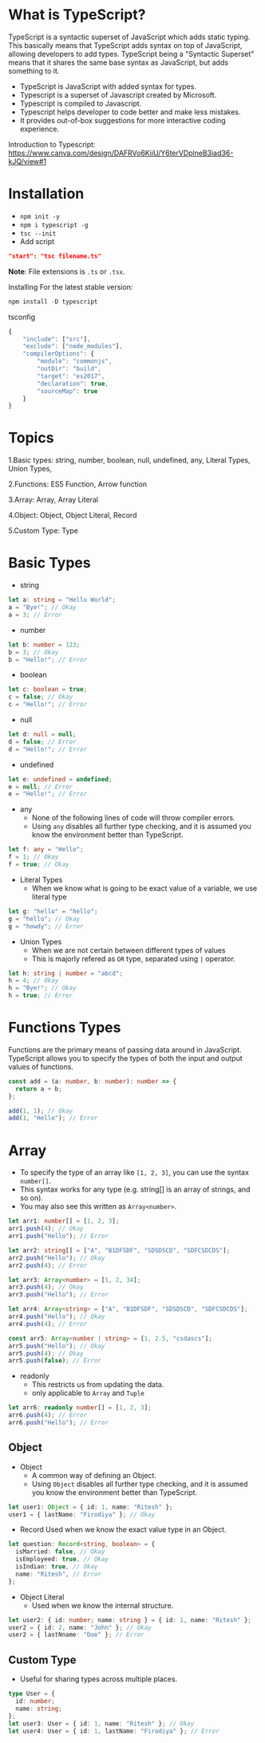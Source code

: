 # What is TypeScript?
TypeScript is a syntactic superset of JavaScript which adds static typing.
This basically means that TypeScript adds syntax on top of JavaScript, allowing developers to add types.
TypeScript being a "Syntactic Superset" means that it shares the same base syntax as JavaScript, but adds something to it.
- TypeScript is JavaScript with added syntax for types.
- Typescript is a superset of Javascript created by Microsoft.
- Typescript is compiled to Javascript.
- Typescript helps developer to code better and make less mistakes.
- It provides out-of-box suggestions for more interactive coding experience.

Introduction to Typescript: https://www.canva.com/design/DAFRVo6KiiU/Y6terVDplneB3iad36-kJQ/view#1

# Installation
- `npm init -y`
- `npm i typescript -g`
- `tsc --init`
- Add script
```json
"start": "tsc filename.ts"
```
**Note**: File extensions is `.ts` or `.tsx`.

Installing
For the latest stable version:
```typescript
npm install -D typescript
```
tsconfig
```typescript
{
    "include": ["src"],
    "exclude": ["node_modules"],
    "compilerOptions": {
        "module": "commonjs",
        "outDir": "build",
        "target": "es2017",
        "declaration": true,
        "sourceMap": true
    }
}
```
# Topics
1.Basic types: 
string,
number,
boolean,
null,
undefined,
any,
Literal Types,
Union Types,

2.Functions: 
ES5 Function,
Arrow function

3.Array: 
Array,
Array Literal

4.Object: 
Object,
Object Literal,
Record

5.Custom Type: 
Type

 # Basic Types

- string

```ts
let a: string = "Hello World";
a = "Bye!"; // Okay
a = 3; // Error
```

- number

```ts
let b: number = 123;
b = 3; // Okay
b = "Hello!"; // Error
```

- boolean

```ts
let c: boolean = true;
c = false; // Okay
c = "Hello!"; // Error
```

- null

```ts
let d: null = null;
d = false; // Error
d = "Hello!"; // Error
```

- undefined

```ts
let e: undefined = undefined;
e = null; // Error
e = "Hello!"; // Error
```

- any
  - None of the following lines of code will throw compiler errors.
  - Using `any` disables all further type checking, and it is assumed you know the environment better than TypeScript.

```ts
let f: any = "Hello";
f = 1; // Okay
f = true; // Okay
```

- Literal Types
  - When we know what is going to be exact value of a variable, we use literal type

```ts
let g: "hello" = "hello";
g = "hello"; // Okay
g = "howdy"; // Error
```

- Union Types
  - When we are not certain between different types of values
  - This is majorly refered as `OR` type, separated using `|` operator.

```ts
let h: string | number = "abcd";
h = 4; // Okay
h = "Bye!"; // Okay
h = true; // Error
```

# Functions Types

Functions are the primary means of passing data around in JavaScript. TypeScript allows you to specify the types of both the input and output values of functions.

```ts
const add = (a: number, b: number): number => {
  return a + b;
};

add(1, 1); // Okay
add(1, "Hello"); // Error
```

# Array

- To specify the type of an array like `[1, 2, 3]`, you can use the syntax `number[]`.
- This syntax works for any type (e.g. string[] is an array of strings, and so on).
- You may also see this written as `Array<number>`.

```ts
let arr1: number[] = [1, 2, 3];
arr1.push(4); // Okay
arr1.push("Hello"); // Error

let arr2: string[] = ["A", "B1DFSDF", "SDSDSCD", "SDFCSDCDS"];
arr2.push("Hello"); // Okay
arr2.push(4); // Error

let arr3: Array<number> = [1, 2, 34];
arr3.push(4); // Okay
arr3.push("Hello"); // Error

let arr4: Array<string> = ["A", "B1DFSDF", "SDSDSCD", "SDFCSDCDS"];
arr4.push("Hello"); // Okay
arr4.push(4); // Error

const arr5: Array<number | string> = [1, 2.5, "csdascs"];
arr5.push("Hello"); // Okay
arr5.push(4); // Okay
arr5.push(false); // Error
```

- readonly
  - This restricts us from updating the data.
  - only applicable to `Array` and `Tuple`

```ts
let arr6: readonly number[] = [1, 2, 3];
arr6.push(4); // Error
arr6.push("Hello"); // Error
```

## Object

- Object
  - A common way of defining an Object.
  - Using `Object` disables all further type checking, and it is assumed you know the environment better than TypeScript.

```ts
let user1: Object = { id: 1, name: "Ritesh" };
user1 = { lastName: "Firodiya" }; // Okay
```

- Record
  Used when we know the exact value type in an Object.

```ts
let question: Record<string, boolean> = {
  isMarried: false, // Okay
  isEmployeed: true, // Okay
  isIndian: true, // Okay
  name: "Ritesh", // Error
};
```

- Object Literal
  - Used when we know the internal structure.

```ts
let user2: { id: number; name: string } = { id: 1, name: "Ritesh" };
user2 = { id: 2, name: "John" }; // Okay
user2 = { lastNname: "Doe" }; // Error
```

## Custom Type

- Useful for sharing types across multiple places.

```ts
type User = {
  id: number;
  name: string;
};
let user3: User = { id: 1, name: "Ritesh" }; // Okay
let user4: User = { id: 1, lastName: "Firodiya" }; // Error
```

